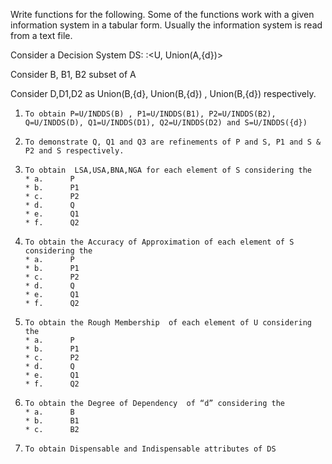 Write functions for the following. Some of the functions work with a given information system  in a tabular form. Usually the information system is read from a text file.


Consider a Decision System DS: :<U, Union(A,{d})>

Consider B, B1, B2 subset of A

Consider D,D1,D2 as Union(B,{d},  Union(B,{d}) , Union(B,{d}) respectively.

 
1.     To obtain P=U/INDDS(B) , P1=U/INDDS(B1), P2=U/INDDS(B2), Q=U/INDDS(D), Q1=U/INDDS(D1), Q2=U/INDDS(D2) and S=U/INDDS({d})

2.     To demonstrate Q, Q1 and Q3 are refinements of P and S, P1 and S & P2 and S respectively.

3.     To obtain  LSA,USA,BNA,NGA for each element of S considering the
       * a.      P
       * b.      P1
       * c.      P2
       * d.      Q
       * e.      Q1
       * f.      Q2

4.     To obtain the Accuracy of Approximation of each element of S considering the
       * a.      P
       * b.      P1
       * c.      P2
       * d.      Q
       * e.      Q1
       * f.      Q2

5.     To obtain the Rough Membership  of each element of U considering the
       * a.      P
       * b.      P1
       * c.      P2
       * d.      Q
       * e.      Q1
       * f.      Q2

6.     To obtain the Degree of Dependency  of “d” considering the
       * a.      B
       * b.      B1
       * c.      B2
            
7.     To obtain Dispensable and Indispensable attributes of DS
